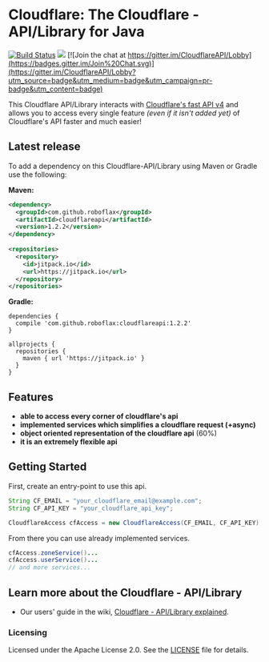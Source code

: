 # Cloudflare: The Cloudflare - API/Library for Java

[![Build Status](https://travis-ci.org/RoboFlax/CloudflareAPI.svg?branch=master)](https://travis-ci.org/RoboFlax/CloudflareAPI)
[![](https://jitpack.io/v/RoboFlax/CloudflareAPI.svg)](https://jitpack.io/#RoboFlax/CloudflareAPI)
[![Join the chat at https://gitter.im/CloudflareAPI/Lobby](https://badges.gitter.im/Join%20Chat.svg)](https://gitter.im/CloudflareAPI/Lobby?utm_source=badge&utm_medium=badge&utm_campaign=pr-badge&utm_content=badge)

This Cloudflare API/Library interacts with [Cloudflare's fast API v4](https://api.cloudflare.com/)
and allows you to access every single feature _(even if it isn't added yet)_ of Cloudflare's API faster and much easier!

## Latest release
To add a dependency on this Cloudflare-API/Library using Maven or Gradle use the following:

**Maven:**
```xml
<dependency>
  <groupId>com.github.roboflax</groupId>
  <artifactId>cloudflareapi</artifactId>
  <version>1.2.2</version>
</dependency>
	
<repositories>
  <repository>
    <id>jitpack.io</id>
    <url>https://jitpack.io</url>
  </repository>
</repositories>
```

**Gradle:**
```
dependencies {
  compile 'com.github.roboflax:cloudflareapi:1.2.2'
}

allprojects {
  repositories {
    maven { url 'https://jitpack.io' }
  }
}
```

## Features
- **able to access every corner of cloudflare's api**
- **implemented services which simplifies a cloudflare request (+async)**
- **object oriented representation of the cloudflare api** (60%)
- **it is an extremely flexible api**

## Getting Started
First, create an entry-point to use this api.
```java
String CF_EMAIL = "your_cloudflare_email@example.com";
String CF_API_KEY = "your_cloudflare_api_key";

CloudflareAccess cfAccess = new CloudflareAccess(CF_EMAIL, CF_API_KEY);
```
From there you can use already implemented services.
```java
cfAccess.zoneService()...
cfAccess.userService()...
// and more services...
```

## Learn more about the Cloudflare - API/Library

- Our users' guide in the wiki, [Cloudflare - API/Library explained](https://github.com/RoboFlax/Cloudflare/wiki).

### Licensing
Licensed under the Apache License 2.0. See the [LICENSE](LICENSE) file for details.
